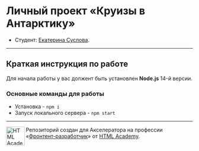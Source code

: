 # Личный проект «Круизы в Антарктику» 

* Студент: [Екатерина Суслова](https://up.htmlacademy.ru/adaptive/23/user/96162).

---

## Краткая инструкция по работе
Для начала работы у вас должент быть установлен **Node.js** 14-й версии.

### Основные команды для работы
- Установка - `npm i`
- Запуск локального сервера - `npm start`

---

<a href="https://htmlacademy.ru/profession/frontender"><img align="left" width="50" height="50" alt="HTML Academy" src="https://up.htmlacademy.ru/static/img/intensive/adaptive/logo-for-github-2.png"></a>

Репозиторий создан для Акселератора на профессии «[Фронтент-разработчик](https://up.htmlacademy.ru/profession/frontender/11/production/grading)» от [HTML Academy](https://htmlacademy.ru).
